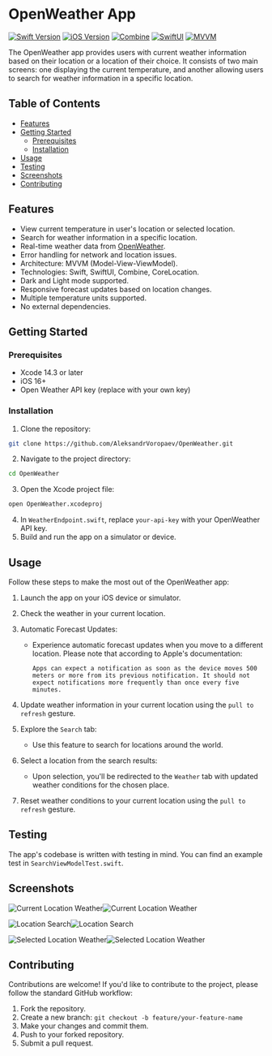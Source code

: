 # OpenWeather App

[![Swift Version](https://img.shields.io/badge/Swift-5.5-orange.svg)](https://swift.org/)
[![iOS Version](https://img.shields.io/badge/iOS-15+-blue.svg)](https://developer.apple.com/ios/)
[![Combine](https://img.shields.io/badge/Combine-Yes-green.svg)](https://developer.apple.com/documentation/combine)
[![SwiftUI](https://img.shields.io/badge/SwiftUI-Yes-purple.svg)](https://developer.apple.com/xcode/swiftui/)
[![MVVM](https://img.shields.io/badge/Architecture-MVVM-yellow.svg)](https://en.wikipedia.org/wiki/Model–view–viewmodel)

The OpenWeather app provides users with current weather information based on their location or a location of their choice. It consists of two main screens: one displaying the current temperature, and another allowing users to search for weather information in a specific location.

## Table of Contents

- [Features](#features)
- [Getting Started](#getting-started)
  - [Prerequisites](#prerequisites)
  - [Installation](#installation)
- [Usage](#usage)
- [Testing](#testing)
- [Screenshots](#screenshots)
- [Contributing](#contributing)

## Features

- View current temperature in user's location or selected location.
- Search for weather information in a specific location.
- Real-time weather data from [OpenWeather](https://home.openweathermap.org).
- Error handling for network and location issues.
- Architecture: MVVM (Model-View-ViewModel).
- Technologies: Swift, SwiftUI, Combine, CoreLocation.
- Dark and Light mode supported.
- Responsive forecast updates based on location changes.
- Multiple temperature units supported.
- No external dependencies.

## Getting Started

### Prerequisites

- Xcode 14.3 or later
- iOS 16+
- Open Weather API key (replace with your own key)

### Installation

1. Clone the repository:
```bash
git clone https://github.com/AleksandrVoropaev/OpenWeather.git
```
2. Navigate to the project directory:
```bash
cd OpenWeather
```
3. Open the Xcode project file:
```bash
open OpenWeather.xcodeproj
```
4. In `WeatherEndpoint.swift`, replace `your-api-key` with your OpenWeather API key.
5. Build and run the app on a simulator or device.

## Usage

Follow these steps to make the most out of the OpenWeather app:

1. Launch the app on your iOS device or simulator.

2. Check the weather in your current location.

3. Automatic Forecast Updates:
   - Experience automatic forecast updates when you move to a different location. Please note that according to Apple's documentation:
     ```
     Apps can expect a notification as soon as the device moves 500 meters or more from its previous notification. It should not expect notifications more frequently than once every five minutes.
     ```
   
4. Update weather information in your current location using the `pull to refresh` gesture.

5. Explore the `Search` tab:
   - Use this feature to search for locations around the world.

6. Select a location from the search results:
   - Upon selection, you'll be redirected to the `Weather` tab with updated weather conditions for the chosen place.

7. Reset weather conditions to your current location using the `pull to refresh` gesture.

## Testing

The app's codebase is written with testing in mind. You can find an example test in `SearchViewModelTest.swift`.

## Screenshots

![Current Location Weather](screenshots/weather_current_screen.png)![Current Location Weather](screenshots/weather_current_screen_dark.png)

![Location Search](screenshots/search_location_screen.png)![Location Search](screenshots/search_location_screen_dark.png)

![Selected Location Weather](screenshots/weather_selected_screen.png)![Selected Location Weather](screenshots/weather_selected_screen_dark.png)

## Contributing

Contributions are welcome! If you'd like to contribute to the project, please follow the standard GitHub workflow:

1. Fork the repository.
2. Create a new branch: `git checkout -b feature/your-feature-name`
3. Make your changes and commit them.
4. Push to your forked repository.
5. Submit a pull request.
